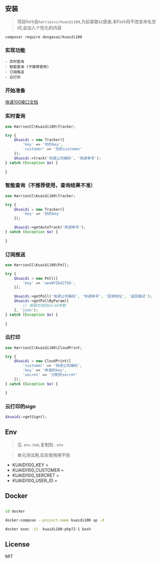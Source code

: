 ## 安装

> 项目fork自`harriescc/kuaidi100`,为前辈致以感谢,本Fork将不改变命名空间,会加入个性化的内容

```sybase
composer require dongasai/kuaidi100
```

### 实现功能
    - 实时查询
    - 智能查询 (不推荐使用)
    - 订阅推送
    - 云打印

### 开始准备
[快递100接口文档](https://www.kuaidi100.com/openapi/cloud_api.shtml#d03)


### 实时查询

```php
use HarriesCC\Kuaidi100\Tracker;

try {
    $kuaidi = new Tracker([
        'key' => '你的key',
        'customer' => '你的customer'
    ]);
    $kuaidi->track('快递公司编码', '快递单号');
} catch (Exception $e) {
    
}
```

### 智能查询（不推荐使用，查询结果不准）

```php
use HarriesCC\Kuaidi100\Tracker;

try {
    $kuaidi = new Tracker([
        'key' => '你的key'
    ]);

    $kuaidi->getAutoTrack('快递单号');
} catch (Exception $e) {
    
}

```

### 订阅推送

```php
use HarriesCC\Kuaidi100\Poll;

try {
    $kuaidi = new Poll([
        'key' => 'uexWYZbd2758',
    ]);

    $kuaidi->getPoll('快递公司编码', '快递单号', '回调地址', '返回格式');
    $kuaidi->getPollByParam([
        // 根据文档的param参数
    ], 'json');
} catch (Exception $e) {
    
}
```


### 云打印

```php
use HarriesCC\Kuaidi100\CloudPrint;

try {
    $kuaidi = new CloudPrint([
        'customer' => '快递公司编码',
        'key' => '申请的key',
        'secret' => '分配的secret'
    ]);
} catch (Exception $e) {

}


```

### 云打印的sign

```php
$kuaidi->getSign();
```
    

## Env

> 见`.env.bak`,复制到 `.env`

> 单元测试用,实际使用用不到

* KUAIDI100_KEY =
* KUAIDI100_CUSTOMER =
* KUAIDI100_SERCRET =
* KUAIDI100_USER_ID =


## Docker 


```bash

cd docker 

docker-compose --project-name kuaidi100 up -d

docker exec -it  kuaidi100-php72-1 bash

```
## License

MIT